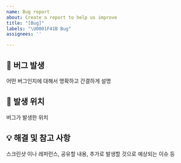 ```yaml
---
name: Bug report
about: Create a report to help us improve
title: "[Bug]"
labels: "\U0001F41B Bug"
assignees: ''

---
```


## 🐞 버그 발생
어떤 버그인지에 대해서 명확하고 간결하게 설명

## 🚫 발생 위치
버그가 발생한 위치

## 💡 해결 및 참고 사항
스크린샷 이나 레퍼런스, 공유할 내용, 추가로 발생할 것으로 예상되는 이슈 등
